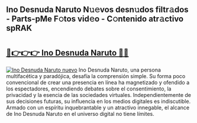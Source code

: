 ## Ino Desnuda Naruto N𝚞𝚎vos desn𝚞dos filtr𝚊dos - Parts-pMe F𝚘tos vid𝚎o - C𝚘ntenido atr𝚊ctivo spRAK

# <h2><a href="http://mbb29c4.tromn.icu/?c=Ino+Desnuda+Naruto">🔗👉👉👉 Ino Desnuda Naruto 🔗🔗</a></h2>

[![Ino Desnuda Naruto nuevo](https://i.imgur.com/pEAQMta.gif)](http://mbb29c4.tromn.icu/?c=Ino+Desnuda+Naruto)
Ino Desnuda Naruto, una persona multifacética y paradójica, desafía la comprensión simple. Su forma poco convencional de crear una presencia en línea ha magnetizado y ofendido a los espectadores, encendiendo debates sobre el consentimiento, la privacidad y la esencia de las sociedades virtuales. Independientemente de sus decisiones futuras, su influencia en los medios digitales es indiscutible. Armado con un espíritu inquebrantable y un atractivo innegable, el alcance de Ino Desnuda Naruto en el universo digital no tiene límites.
